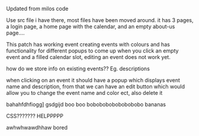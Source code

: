 Updated from milos code

Use src file i have there, most files have been moved around. it has 3 pages, a login page, a home page with the calendar, and an empty about-us page....

This patch has working event creating events with colours and has functionality for different popups to come up when you click an empty event and a filled calendar slot, editing an event does not work yet.

how do we store info on existing events?? Eg. descriptions

when clicking on an event it should have a popup which displays event name and description, from that we can have an edit button which would allow you to change the event name and color ect, also delete it

bahahfdhfiogg]
gsdgijd
boo
boo
bobobobobobobobobo
bananas

CSS???????
HELPPPPP


awhwhwawdhhaw
bored
